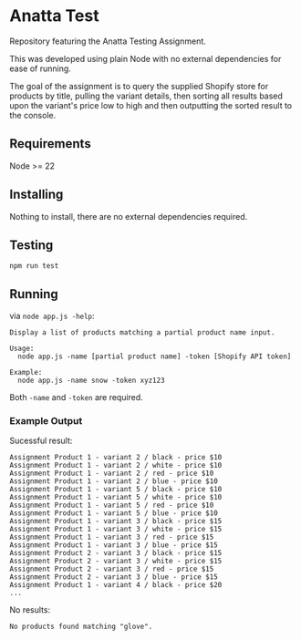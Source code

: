 # Anatta Test

Repository featuring the Anatta Testing Assignment.

This was developed using plain Node with no external dependencies for ease of running.

The goal of the assignment is to query the supplied Shopify store for products by title, pulling the variant details, then sorting all results based upon the variant's price low to high and then outputting the sorted result to the console.

## Requirements

Node >= 22

## Installing

Nothing to install, there are no external dependencies required.

## Testing

`npm run test`

## Running

via `node app.js -help`:

```
Display a list of products matching a partial product name input.

Usage:
  node app.js -name [partial product name] -token [Shopify API token]

Example:
  node app.js -name snow -token xyz123
```

Both `-name` and `-token` are required.

### Example Output

Sucessful result:

```
Assignment Product 1 - variant 2 / black - price $10
Assignment Product 1 - variant 2 / white - price $10
Assignment Product 1 - variant 2 / red - price $10
Assignment Product 1 - variant 2 / blue - price $10
Assignment Product 1 - variant 5 / black - price $10
Assignment Product 1 - variant 5 / white - price $10
Assignment Product 1 - variant 5 / red - price $10
Assignment Product 1 - variant 5 / blue - price $10
Assignment Product 1 - variant 3 / black - price $15
Assignment Product 1 - variant 3 / white - price $15
Assignment Product 1 - variant 3 / red - price $15
Assignment Product 1 - variant 3 / blue - price $15
Assignment Product 2 - variant 3 / black - price $15
Assignment Product 2 - variant 3 / white - price $15
Assignment Product 2 - variant 3 / red - price $15
Assignment Product 2 - variant 3 / blue - price $15
Assignment Product 1 - variant 4 / black - price $20
...
```

No results:

```
No products found matching "glove".
```
